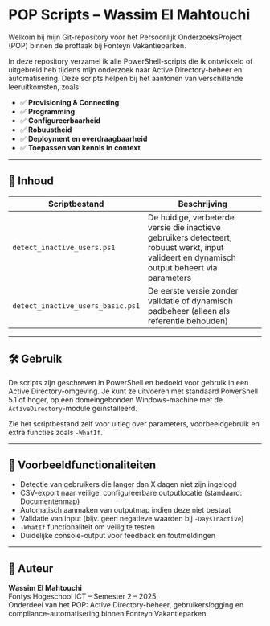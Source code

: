 # POP Scripts – Wassim El Mahtouchi

Welkom bij mijn Git-repository voor het Persoonlijk OnderzoeksProject (POP) binnen de proftaak bij Fonteyn Vakantieparken.

In deze repository verzamel ik alle PowerShell-scripts die ik ontwikkeld of uitgebreid heb tijdens mijn onderzoek naar Active Directory-beheer en automatisering. Deze scripts helpen bij het aantonen van verschillende leeruitkomsten, zoals:

- ✅ **Provisioning & Connecting**
- ✅ **Programming**
- ✅ **Configureerbaarheid**
- ✅ **Robuustheid**
- ✅ **Deployment en overdraagbaarheid**
- ✅ **Toepassen van kennis in context**

---

## 📂 Inhoud

| Scriptbestand                    | Beschrijving                                                                 |
|----------------------------------|------------------------------------------------------------------------------|
| `detect_inactive_users.ps1`     | De huidige, verbeterde versie die inactieve gebruikers detecteert, robuust werkt, input valideert en dynamisch output beheert via parameters |
| `detect_inactive_users_basic.ps1` | De eerste versie zonder validatie of dynamisch padbeheer (alleen als referentie behouden) |

---

## 🛠️ Gebruik

De scripts zijn geschreven in PowerShell en bedoeld voor gebruik in een Active Directory-omgeving. Je kunt ze uitvoeren met standaard PowerShell 5.1 of hoger, op een domeingebonden Windows-machine met de `ActiveDirectory`-module geïnstalleerd.

Zie het scriptbestand zelf voor uitleg over parameters, voorbeeldgebruik en extra functies zoals `-WhatIf`.

---

## 📌 Voorbeeldfunctionaliteiten

- Detectie van gebruikers die langer dan X dagen niet zijn ingelogd
- CSV-export naar veilige, configureerbare outputlocatie (standaard: Documentenmap)
- Automatisch aanmaken van outputmap indien deze niet bestaat
- Validatie van input (bijv. geen negatieve waarden bij `-DaysInactive`)
- `-WhatIf` functionaliteit om veilig te testen
- Duidelijke console-output voor feedback en foutmeldingen

---

## 👤 Auteur

**Wassim El Mahtouchi**  
Fontys Hogeschool ICT – Semester 2 – 2025  
Onderdeel van het POP: Active Directory-beheer, gebruikerslogging en compliance-automatisering binnen Fonteyn Vakantieparken.
